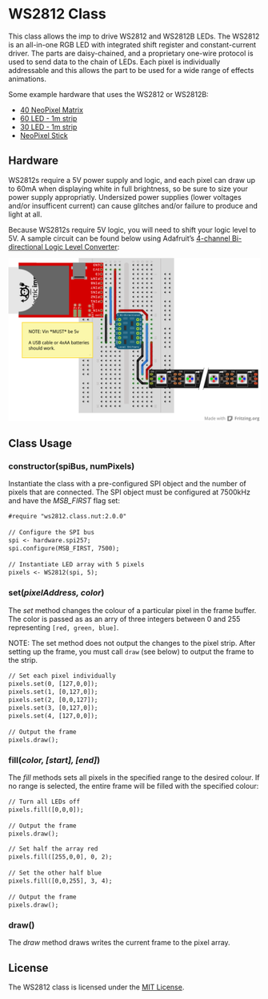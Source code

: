 # WS2812 Class

This class allows the imp to drive WS2812 and WS2812B LEDs. The WS2812 is an all-in-one RGB LED with integrated shift register and constant-current driver. The parts are daisy-chained, and a proprietary one-wire protocol is used to send data to the chain of LEDs. Each pixel is individually addressable and this allows the part to be used for a wide range of effects animations.

Some example hardware that uses the WS2812 or WS2812B:

* [40 NeoPixel Matrix](http://www.adafruit.com/products/1430)
* [60 LED - 1m strip](http://www.adafruit.com/products/1138)
* [30 LED - 1m strip](http://www.adafruit.com/products/1376)
* [NeoPixel Stick](http://www.adafruit.com/products/1426)

## Hardware

WS2812s require a 5V power supply and logic, and each pixel can draw up to 60mA when displaying white in full brightness, so be sure to size your power supply appropriatly. Undersized power supplies (lower voltages and/or insufficent current) can cause glitches and/or failure to produce and light at all.

Because WS2812s require 5V logic, you will need to shift your logic level to 5V. A sample circuit can be found below using Adafruit’s [4-channel Bi-directional Logic Level Converter](http://www.adafruit.com/products/757):

![WS2812 Circuit](./circuit.png)

## Class Usage

### constructor(spiBus, numPixels)

Instantiate the class with a pre-configured SPI object and the number of pixels that are connected. The SPI object must be configured at 7500kHz and have the *MSB_FIRST* flag set:

```squirrel
#require "ws2812.class.nut:2.0.0"

// Configure the SPI bus
spi <- hardware.spi257;
spi.configure(MSB_FIRST, 7500);

// Instantiate LED array with 5 pixels
pixels <- WS2812(spi, 5);
```

### set(*pixelAddress, color*)

The *set* method changes the colour of a particular pixel in the frame buffer. The color is passed as as an arry of three integers between 0 and 255 representing `[red, green, blue]`.

NOTE: The set method does not output the changes to the pixel strip. After setting up the frame, you must call `draw` (see below) to output the frame to the strip.

```squirrel
// Set each pixel individually
pixels.set(0, [127,0,0]);
pixels.set(1, [0,127,0]);
pixels.set(2, [0,0,127]);
pixels.set(3, [0,127,0]);
pixels.set(4, [127,0,0]);

// Output the frame
pixels.draw();
```

### fill(*color, [start], [end]*)

The *fill* methods sets all pixels in the specified range to the desired colour. If no range is selected, the entire frame will be filled with the specified colour:

```squirrel
// Turn all LEDs off
pixels.fill([0,0,0]);

// Output the frame
pixels.draw();
```

```squirrel
// Set half the array red
pixels.fill([255,0,0], 0, 2);

// Set the other half blue
pixels.fill([0,0,255], 3, 4);

// Output the frame
pixels.draw();
```

### draw()

The *draw* method draws writes the current frame to the pixel array.

## License

The WS2812 class is licensed under the [MIT License](./LICENSE).
